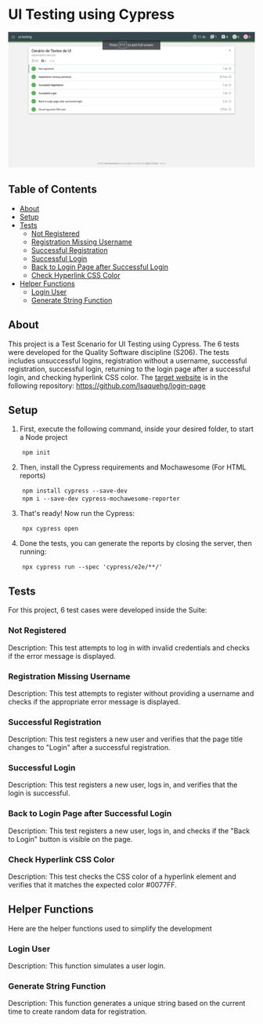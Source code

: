 # UI Testing using Cypress

<img src='./img/screenshot1.png' alt='Cypress Mochawesome HTML Report'>

## Table of Contents
- [About](#about)
- [Setup](#setup)
- [Tests](#tests)
    - [Not Registered](#not-registered)
    - [Registration Missing Username](#registration-missing-username)
    - [Successful Registration](#successful-registration)
    - [Successful Login](#successful-login)
    - [Back to Login Page after Successful Login](#back-to-login-page-after-successful-login)
    - [Check Hyperlink CSS Color](#check-hyperlink-css-color)
- [Helper Functions](#helper-functions)
    - [Login User](#login-user)
    - [Generate String Function](#generate-string-function)

## About
This project is a Test Scenario for UI Testing using Cypress. The 6 tests were developed for the Quality Software discipline (S206). The tests includes unsuccessful logins, registration without a username, successful registration, successful login, returning to the login page after a successful login, and checking hyperlink CSS color.
The [target website](https://demo-login-pi.vercel.app/) is in the following repository: https://github.com/Isaquehg/login-page

## Setup
1. First, execute the following command, inside your desired folder, to start a Node project
```
    npm init
```
2. Then, install the Cypress requirements and Mochawesome (For HTML reports)
```
    npm install cypress --save-dev
    npm i --save-dev cypress-mochawesome-reporter
```
3. That's ready! Now run the Cypress:
```
    npx cypress open
```
4. Done the tests, you can generate the reports by closing the server, then running:
```
    npx cypress run --spec 'cypress/e2e/**/'
```

## Tests
For this project, 6 test cases were developed inside the Suite:

### Not Registered
Description: This test attempts to log in with invalid credentials and checks if the error message is displayed.

### Registration Missing Username
Description: This test attempts to register without providing a username and checks if the appropriate error message is displayed.

### Successful Registration
Description: This test registers a new user and verifies that the page title changes to "Login" after a successful registration.

### Successful Login
Description: This test registers a new user, logs in, and verifies that the login is successful.

### Back to Login Page after Successful Login
Description: This test registers a new user, logs in, and checks if the "Back to Login" button is visible on the page.

### Check Hyperlink CSS Color
Description: This test checks the CSS color of a hyperlink element and verifies that it matches the expected color #0077FF.

## Helper Functions
Here are the helper functions used to simplify the development

### Login User
Description: This function simulates a user login.

### Generate String Function
Description: This function generates a unique string based on the current time to create random data for registration.
